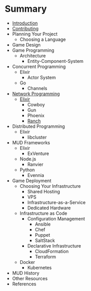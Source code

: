 # Summary

* [Introduction](README.md)
* [Contributing](CONTRIBUTING.md)
* Planning Your Project
  * Choosing a Language
* Game Design
* Game Programming
  * Architecture
    * Entity-Component-System
* Concurrent Programming
  * Elixir
    * Actor System
  * Go
    * Channels
* [Network Programming](network-programming.md)
  * [Elixir](network-programming/elixir.md)
    * Cowboy
    * Gun
    * Phoenix
    * [Ranch](network-programming/elixir/ranch.md)
* Distributed Programming
  * Elixir
    * libcluster
* MUD Frameworks
  * Elixir
    * ExVenture
  * Node.js
    * Ranvier
  * Python
    * Evennia
* Game Deployment
  * Choosing Your Infrastructure
    * Shared Hosting
    * VPS
    * Infrastructure-as-a-Service
    * Dedicated Hardware
  * Infrastructure as Code
    * Configuration Management
      * Ansible
      * Chef
      * Puppet
      * SaltStack
    * Declarative Infrastructure
      * CloudFormation
      * Terraform
  * Docker
    * Kubernetes
* MUD History
* Other Resources
* References
